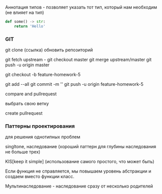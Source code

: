 Аннотация типов - позволяет указать тот тип, который нам необходим (не влияет на тип)

```python
def some() -> str:
    return 'Hello'
```


### GIT

git clone (ссылка)
обновить репозиторий 

git fetch upstream - 
git checkout master
git merge upstream/master
git push -u origin master

git checkout -b feature-homework-5

git add --all
git commit -m ''
git push -u origin feature-homework-5

compare and pullrequest

выбрать свою ветку

create pullrequest


### Паттерны проектирования 
для решения однотипных проблем

singltone, наследование (хороший паттерн для глубины наследования не больше трех)

KIS[keep it simple] (использование самого простого, что может быть)

Если функция не справляется, мы повышаем уровень абстракции и создаем вместо функции класс.

Мультинаследование - наследование сразу от несколько родителей
